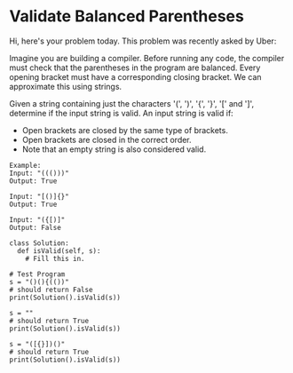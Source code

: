 # Validate Balanced Parentheses
Hi, here's your problem today. This problem was recently asked by Uber:

Imagine you are building a compiler. Before running any code, the compiler must check that the parentheses in the program are balanced. Every opening bracket must have a corresponding closing bracket. We can approximate this using strings.

Given a string containing just the characters '(', ')', '{', '}', '[' and ']', determine if the input string is valid.
An input string is valid if:
- Open brackets are closed by the same type of brackets.
- Open brackets are closed in the correct order.
- Note that an empty string is also considered valid.

```
Example:
Input: "((()))"
Output: True

Input: "[()]{}"
Output: True

Input: "({[)]"
Output: False
```
```
class Solution:
  def isValid(self, s):
    # Fill this in.

# Test Program
s = "()(){(())" 
# should return False
print(Solution().isValid(s))

s = ""
# should return True
print(Solution().isValid(s))

s = "([{}])()"
# should return True
print(Solution().isValid(s))
```